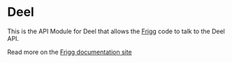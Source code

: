 # Deel

This is the API Module for Deel that allows the [Frigg](https://friggframework.org) code to talk to the Deel API.

Read more on the [Frigg documentation site](https://docs.friggframework.org/api-modules/list/deel)
